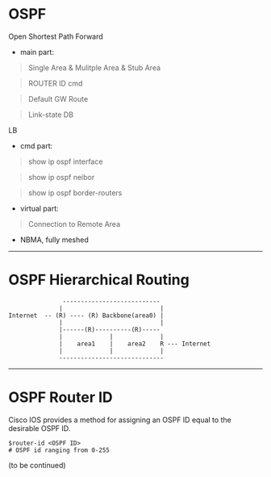 # OSPF

Open Shortest Path Forward

* main part:

> Single Area & Mulitple Area & Stub Area

> ROUTER ID cmd

> Default GW Route

> Link-state DB

LB

* cmd part:

> show ip ospf interface 

> show ip ospf neibor

> show ip ospf border-routers

* virtual part:

> Connection to Remote Area

* NBMA, fully meshed

------------------------------------------------------------------------------
# OSPF Hierarchical Routing



                   ---------------------------
                  |                           |
    Internet  -- (R) ---- (R) Backbone(area0) |
                  |                           |
                  |------(R)----------(R)-----
                  |             |             |
                  |    area1    |    area2    R --- Internet
                  |             |             |
                  -----------------------------
------------------------------------------------------------------------------
# OSPF Router ID

Cisco IOS provides a method for assigning an OSPF ID equal to the desirable OSPF ID.

    $router-id <OSPF ID> 
    # OSPF id ranging from 0-255
    


(to be continued)

